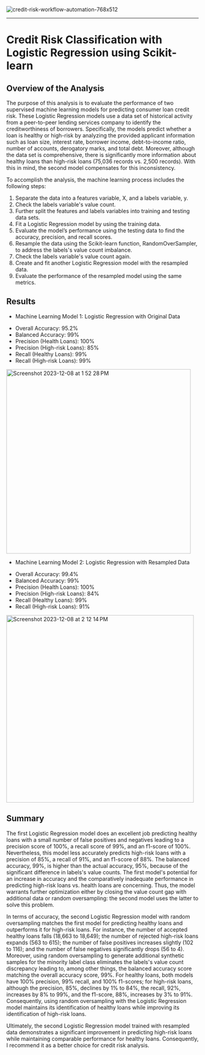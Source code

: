 ![credit-risk-workflow-automation-768x512](https://github.com/njgeorge000158/credit-risk-classification/assets/137228821/03beeaa5-d44d-40bd-8ec8-6c716204189d)

----

# **Credit Risk Classification with Logistic Regression using Scikit-learn**

## Overview of the Analysis

The purpose of this analysis is to evaluate the performance of two supervised machine learning models for predicting consumer loan credit risk. These Logistic Regression models use a data set of historical activity from a peer-to-peer lending services company to identify the creditworthiness of borrowers. Specifically, the models predict whether a loan is healthy or high-risk by analyzing the provided applicant information such as loan size, interest rate, borrower income, debt-to-income ratio, number of accounts, derogatory marks, and total debt.  Moreover, although the data set is comprehensive, there is significantly more information about healthy loans than high-risk loans (75,036 records vs. 2,500 records). With this in mind, the second model compensates for this inconsistency.

To accomplish the analysis, the machine learning process includes the following steps:

1. Separate the data into a features variable, X, and a labels variable, y.
2. Check the labels variable's value count.
3. Further split the features and labels variables into training and testing data sets.
4. Fit a Logistic Regression model by using the training data.
5. Evaluate the model’s performance using the testing data to find the accuracy, precision, and recall scores.
8. Resample the data using the Scikit-learn function, RandomOverSampler, to address the labels's value count imbalance.
9. Check the labels variable's value count again.
10. Create and fit another Logistic Regression model with the resampled data.
11. Evaluate the performance of the resampled model using the same metrics.

## Results

- Machine Learning Model 1: Logistic Regression with Original Data
* Overall Accuracy: 95.2%
* Balanced Accuracy: 99%
* Precision (Health Loans): 100%
* Precision (High-risk Loans): 85%
* Recall (Healthy Loans): 99%
* Recall (High-risk Loans): 99%

<img width="483" alt="Screenshot 2023-12-08 at 1 52 28 PM" src="https://github.com/njgeorge000158/credit-risk-classification/assets/137228821/aa699f09-e45a-4030-acd7-de834576c262">

- Machine Learning Model 2: Logistic Regression with Resampled Data 
* Overall Accuracy: 99.4%
* Balanced Accuracy: 99%
* Precision (Health Loans): 100%
* Precision (High-risk Loans): 84%
* Recall (Healthy Loans): 99%
* Recall (High-risk Loans): 91%

<img width="491" alt="Screenshot 2023-12-08 at 2 12 14 PM" src="https://github.com/njgeorge000158/credit-risk-classification/assets/137228821/3ba7b976-5cac-4154-9247-5a2dec85c37d">

## Summary

The first Logistic Regression model does an excellent job predicting healthy loans with a small number of false positives and negatives leading to a precision score of 100%, a recall score of 99%, and an f1-score of 100%.  Nevertheless, this model less accurately predicts high-risk loans with a precision of 85%, a recall of 91%, and an f1-score of 88%. The balanced accuracy, 99%, is higher than the actual accuracy, 95%, because of the significant difference in labels's value counts. The first model's potential for an increase in accuracy and the comparatively inadequate performance in predicting high-risk loans vs. health loans are concerning. Thus, the model warrants further optimization either by closing the value count gap with additional data or random oversampling: the second model uses the latter to solve this problem.

In terms of accuracy, the second Logistic Regression model with random oversampling matches the first model for predicting healthy loans and outperforms it for high-risk loans. For instance, the number of accepted healthy loans falls (18,663 to 18,649); the number of rejected high-risk loans expands (563 to 615); the number of false positives increases slightly (102 to 116); and the number of false negatives significantly drops (56 to 4). Moreover, using random oversampling to generate additional synthetic samples for the minority label class eliminates the labels's value count discrepancy leading to, among other things, the balanced accuracy score matching the overall accuracy score, 99%. For healthy loans, both models have 100% precision, 99% recall, and 100% f1-scores; for high-risk loans, although the precision, 85%, declines by 1% to 84%, the recall, 92%, increases by 8% to 99%, and the f1-score, 88%, increases by 3% to 91%. Consequently, using random oversampling with the Logistic Regression model maintains its identification of healthy loans while improving its identification of high-risk loans.

Ultimately, the second Logistic Regression model trained with resampled data demonstrates a significant improvement in predicting high-risk loans while maintaining comparable performance for healthy loans. Consequently, I recommend it as a better choice for credit risk analysis.
